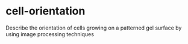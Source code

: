 # cell-orientation
Describe the orientation of cells growing on a patterned gel surface by using image processing techniques
